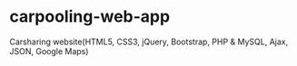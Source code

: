 # carpooling-web-app
Carsharing website(HTML5, CSS3, jQuery, Bootstrap, PHP &amp; MySQL, Ajax, JSON, Google Maps)
